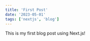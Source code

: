```yaml
---
title: 'First Post'
date: '2023-05-01'
tags: ['nextjs', 'blog']
---
```


This is my first blog post using Next.js!